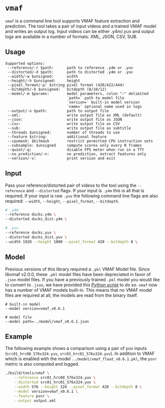 # `vmaf`

`vmaf` is a command line tool supports VMAF feature extraction and prediction. The tool takes a pair of input videos and a trained VMAF model and writes an output log. Input videos can be either .y4m/.yuv and output logs are available in a number of formats: XML, JSON, CSV, SUB.

## Usage

```
Supported options:
 --reference/-r $path:      path to reference .y4m or .yuv
 --distorted/-d $path:      path to distorted .y4m or .yuv
 --width/-w $unsigned:      width
 --height/-h $unsigned:     height
 --pixel_format/-p: $string pixel format (420/422/444)
 --bitdepth/-b $unsigned:   bitdepth (8/10/12)
 --model/-m $params:        model parameters, colon ":" delimited
                            `path=` path to model file
                            `version=` built-in model version
                            `name=` optional name used in logs
 --output/-o $path:         path to output file
 --xml:                     write output file as XML (default)
 --json:                    write output file as JSON
 --csv:                     write output file as CSV
 --sub:                     write output file as subtitle
 --threads $unsigned:       number of threads to use
 --feature $string:         additional feature
 --cpumask: $bitmask        restrict permitted CPU instruction sets
 --subsample: $unsigned     compute scores only every N frames
 --quiet/-q:                disable FPS meter when run in a TTY
 --no_prediction/-n:        no prediction, extract features only
 --version/-v:              print version and exit
```

## Input
Pass your reference/distorted pair of videos to the tool using the `--reference` and `--distorted` flags. If your input is `.y4m` this is all that is required. If your input is raw `.yuv` the following command line flags are also required: `--width`, `--height`, `--pixel_format`, `--bitdepth`.

```sh
# .y4m
--reference ducks.y4m \
--distorted ducks_dist.y4m \

# .yuv
--reference ducks.yuv \
--distorted ducks_dist.yuv \
--width 1920 --height 1080 --pixel_format 420 --bitdepth 8 \
```

## Model
Previous versions of this library required a `.pkl` VMAF Model file. Since libvmaf v2.0.0, these `.pkl` model files have been depreciated in favor of `.json` model files. If you have a previously trained `.pkl` model you would like to convert to `.json`, we have provided this [Python script](../python/vmaf/script/convert_model_from_pkl_to_json.py) to do so. `vmaf` now has a number of VMAF models built-in. This means that no VMAF model files are required at all, the models are read from the binary itself.

```
# built-in model
--model version=vmaf_v0.6.1

# model file
--model path=../model/vmaf_v0.6.1.json
```

## Example

The following example shows a comparison using a pair of yuv inputs (`src01_hrc00_576x324.yuv`, `src01_hrc01_576x324.yuv`). In addition to VMAF which is enabled with the model `../model/vmaf_float_v0.6.1.pkl`, the `psnr` metric is also computed and logged.

```sh
./build/tools/vmaf \
    --reference src01_hrc00_576x324.yuv \
    --distorted src01_hrc01_576x324.yuv \
    --width 576 --height 324 --pixel_format 420 --bitdepth 8 \
    --model version=vmaf_v0.6.1 \
    --feature psnr \
    --output output.xml
```
